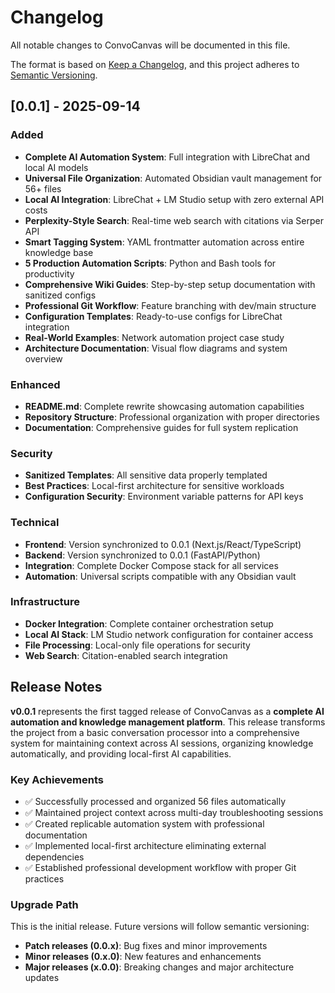 # Changelog

All notable changes to ConvoCanvas will be documented in this file.

The format is based on [Keep a Changelog](https://keepachangelog.com/en/1.0.0/),
and this project adheres to [Semantic Versioning](https://semver.org/spec/v2.0.0.html).

## [0.0.1] - 2025-09-14

### Added
- **Complete AI Automation System**: Full integration with LibreChat and local AI models
- **Universal File Organization**: Automated Obsidian vault management for 56+ files
- **Local AI Integration**: LibreChat + LM Studio setup with zero external API costs
- **Perplexity-Style Search**: Real-time web search with citations via Serper API
- **Smart Tagging System**: YAML frontmatter automation across entire knowledge base
- **5 Production Automation Scripts**: Python and Bash tools for productivity
- **Comprehensive Wiki Guides**: Step-by-step setup documentation with sanitized configs
- **Professional Git Workflow**: Feature branching with dev/main structure
- **Configuration Templates**: Ready-to-use configs for LibreChat integration
- **Real-World Examples**: Network automation project case study
- **Architecture Documentation**: Visual flow diagrams and system overview

### Enhanced
- **README.md**: Complete rewrite showcasing automation capabilities
- **Repository Structure**: Professional organization with proper directories
- **Documentation**: Comprehensive guides for full system replication

### Security
- **Sanitized Templates**: All sensitive data properly templated
- **Best Practices**: Local-first architecture for sensitive workloads
- **Configuration Security**: Environment variable patterns for API keys

### Technical
- **Frontend**: Version synchronized to 0.0.1 (Next.js/React/TypeScript)
- **Backend**: Version synchronized to 0.0.1 (FastAPI/Python)
- **Integration**: Complete Docker Compose stack for all services
- **Automation**: Universal scripts compatible with any Obsidian vault

### Infrastructure
- **Docker Integration**: Complete container orchestration setup
- **Local AI Stack**: LM Studio network configuration for container access
- **File Processing**: Local-only file operations for security
- **Web Search**: Citation-enabled search integration

## Release Notes

**v0.0.1** represents the first tagged release of ConvoCanvas as a **complete AI automation and knowledge management platform**. This release transforms the project from a basic conversation processor into a comprehensive system for maintaining context across AI sessions, organizing knowledge automatically, and providing local-first AI capabilities.

### Key Achievements
- ✅ Successfully processed and organized 56 files automatically
- ✅ Maintained project context across multi-day troubleshooting sessions
- ✅ Created replicable automation system with professional documentation
- ✅ Implemented local-first architecture eliminating external dependencies
- ✅ Established professional development workflow with proper Git practices

### Upgrade Path
This is the initial release. Future versions will follow semantic versioning:
- **Patch releases (0.0.x)**: Bug fixes and minor improvements
- **Minor releases (0.x.0)**: New features and enhancements
- **Major releases (x.0.0)**: Breaking changes and major architecture updates
